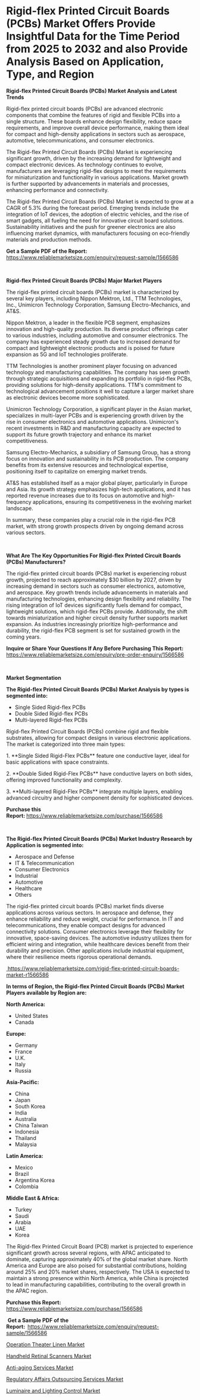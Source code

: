 <p><h1>Rigid-flex Printed Circuit Boards (PCBs) Market Offers Provide Insightful Data for the Time Period from 2025 to 2032 and also Provide Analysis Based on Application, Type, and Region</h1></p><p><strong>Rigid-flex Printed Circuit Boards (PCBs) Market Analysis and Latest Trends</strong></p>
<p><p>Rigid-flex printed circuit boards (PCBs) are advanced electronic components that combine the features of rigid and flexible PCBs into a single structure. These boards enhance design flexibility, reduce space requirements, and improve overall device performance, making them ideal for compact and high-density applications in sectors such as aerospace, automotive, telecommunications, and consumer electronics. </p><p>The Rigid-flex Printed Circuit Boards (PCBs) Market is experiencing significant growth, driven by the increasing demand for lightweight and compact electronic devices. As technology continues to evolve, manufacturers are leveraging rigid-flex designs to meet the requirements for miniaturization and functionality in various applications. Market growth is further supported by advancements in materials and processes, enhancing performance and connectivity. </p><p>The Rigid-flex Printed Circuit Boards (PCBs) Market is expected to grow at a CAGR of 5.3% during the forecast period. Emerging trends include the integration of IoT devices, the adoption of electric vehicles, and the rise of smart gadgets, all fueling the need for innovative circuit board solutions. Sustainability initiatives and the push for greener electronics are also influencing market dynamics, with manufacturers focusing on eco-friendly materials and production methods.</p></p>
<p><strong>Get a Sample PDF of the Report:&nbsp;</strong> <a href="https://www.reliablemarketsize.com/enquiry/request-sample/1566586?utm_campaign=1999&utm_medium=2&utm_source=Github&utm_content=ia&utm_term=22032025&utm_id=rigid-flex-printed-circuit-boards-pcbs">https://www.reliablemarketsize.com/enquiry/request-sample/1566586</a></p>
<p>&nbsp;</p>
<p><strong>Rigid-flex Printed Circuit Boards (PCBs) Major Market Players</strong></p>
<p><p>The rigid-flex printed circuit boards (PCBs) market is characterized by several key players, including Nippon Mektron, Ltd., TTM Technologies, Inc., Unimicron Technology Corporation, Samsung Electro-Mechanics, and AT&S.</p><p>Nippon Mektron, a leader in the flexible PCB segment, emphasizes innovation and high-quality production. Its diverse product offerings cater to various industries, including automotive and consumer electronics. The company has experienced steady growth due to increased demand for compact and lightweight electronic products and is poised for future expansion as 5G and IoT technologies proliferate.</p><p>TTM Technologies is another prominent player focusing on advanced technology and manufacturing capabilities. The company has seen growth through strategic acquisitions and expanding its portfolio in rigid-flex PCBs, providing solutions for high-density applications. TTM's commitment to technological advancement positions it well to capture a larger market share as electronic devices become more sophisticated.</p><p>Unimicron Technology Corporation, a significant player in the Asian market, specializes in multi-layer PCBs and is experiencing growth driven by the rise in consumer electronics and automotive applications. Unimicron's recent investments in R&D and manufacturing capacity are expected to support its future growth trajectory and enhance its market competitiveness.</p><p>Samsung Electro-Mechanics, a subsidiary of Samsung Group, has a strong focus on innovation and sustainability in its PCB production. The company benefits from its extensive resources and technological expertise, positioning itself to capitalize on emerging market trends.</p><p>AT&S has established itself as a major global player, particularly in Europe and Asia. Its growth strategy emphasizes high-tech applications, and it has reported revenue increases due to its focus on automotive and high-frequency applications, ensuring its competitiveness in the evolving market landscape.</p><p>In summary, these companies play a crucial role in the rigid-flex PCB market, with strong growth prospects driven by ongoing demand across various sectors.</p></p>
<p>&nbsp;</p>
<p><strong>What Are The Key Opportunities For Rigid-flex Printed Circuit Boards (PCBs) Manufacturers?</strong></p>
<p><p>The rigid-flex printed circuit boards (PCBs) market is experiencing robust growth, projected to reach approximately $30 billion by 2027, driven by increasing demand in sectors such as consumer electronics, automotive, and aerospace. Key growth trends include advancements in materials and manufacturing technologies, enhancing design flexibility and reliability. The rising integration of IoT devices significantly fuels demand for compact, lightweight solutions, which rigid-flex PCBs provide. Additionally, the shift towards miniaturization and higher circuit density further supports market expansion. As industries increasingly prioritize high-performance and durability, the rigid-flex PCB segment is set for sustained growth in the coming years.</p></p>
<p><strong>Inquire or Share Your Questions If Any Before Purchasing This Report:</strong> <a href="https://www.reliablemarketsize.com/enquiry/pre-order-enquiry/1566586?utm_campaign=1999&utm_medium=2&utm_source=Github&utm_content=ia&utm_term=22032025&utm_id=rigid-flex-printed-circuit-boards-pcbs">https://www.reliablemarketsize.com/enquiry/pre-order-enquiry/1566586</a></p>
<p>&nbsp;</p>
<p><strong>Market Segmentation</strong></p>
<p><strong>The Rigid-flex Printed Circuit Boards (PCBs) Market Analysis by types is segmented into:</strong></p>
<p><ul><li>Single Sided Rigid-flex PCBs</li><li>Double Sided Rigid-flex PCBs</li><li>Multi-layered Rigid-flex PCBs</li></ul></p>
<p><p>Rigid-flex Printed Circuit Boards (PCBs) combine rigid and flexible substrates, allowing for compact designs in various electronic applications. The market is categorized into three main types: </p><p>1. **Single Sided Rigid-Flex PCBs** feature one conductive layer, ideal for basic applications with space constraints.</p><p>2. **Double Sided Rigid-Flex PCBs** have conductive layers on both sides, offering improved functionality and complexity.</p><p>3. **Multi-layered Rigid-Flex PCBs** integrate multiple layers, enabling advanced circuitry and higher component density for sophisticated devices.</p></p>
<p><strong>Purchase this Report:&nbsp;</strong><a href="https://www.reliablemarketsize.com/purchase/1566586?utm_campaign=1999&utm_medium=2&utm_source=Github&utm_content=ia&utm_term=22032025&utm_id=rigid-flex-printed-circuit-boards-pcbs">https://www.reliablemarketsize.com/purchase/1566586</a></p>
<p>&nbsp;</p>
<p><strong>The Rigid-flex Printed Circuit Boards (PCBs) Market Industry Research by Application is segmented into:</strong></p>
<p><ul><li>Aerospace and Defense</li><li>IT & Telecommunication</li><li>Consumer Electronics</li><li>Industrial</li><li>Automotive</li><li>Healthcare</li><li>Others</li></ul></p>
<p><p>The rigid-flex printed circuit boards (PCBs) market finds diverse applications across various sectors. In aerospace and defense, they enhance reliability and reduce weight, crucial for performance. In IT and telecommunications, they enable compact designs for advanced connectivity solutions. Consumer electronics leverage their flexibility for innovative, space-saving devices. The automotive industry utilizes them for efficient wiring and integration, while healthcare devices benefit from their durability and precision. Other applications include industrial equipment, where their resilience meets rigorous operational demands.</p></p>
<p><a href="https://www.reliablemarketsize.com/rigid-flex-printed-circuit-boards-market-r1566586?utm_campaign=1999&utm_medium=2&utm_source=Github&utm_content=ia&utm_term=22032025&utm_id=rigid-flex-printed-circuit-boards-pcbs">&nbsp;https://www.reliablemarketsize.com/rigid-flex-printed-circuit-boards-market-r1566586</a></p>
<p><strong>In terms of Region, the Rigid-flex Printed Circuit Boards (PCBs) Market Players available by Region are:</strong></p>
<p>
    <p> <strong> North America: </strong>
        <ul>
            <li>United States</li>
            <li>Canada</li>
        </ul>
        </p> 
    <p> <strong> Europe: </strong>
        <ul>
            <li>Germany</li>
            <li>France</li>
            <li>U.K.</li>
            <li>Italy</li>
            <li>Russia</li>
        </ul>
        </p> 
    <p> <strong> Asia-Pacific: </strong>
        <ul>
            <li>China</li>
            <li>Japan</li>
            <li>South Korea</li>
            <li>India</li>
            <li>Australia</li>
            <li>China Taiwan</li>
            <li>Indonesia</li>
            <li>Thailand</li>
            <li>Malaysia</li>
        </ul>
        </p> 
    <p> <strong> Latin America: </strong>
        <ul>
            <li>Mexico</li>
            <li>Brazil</li>
            <li>Argentina Korea</li>
            <li>Colombia</li>
        </ul>
        </p> 
    <p> <strong> Middle East & Africa: </strong>
        <ul>
            <li>Turkey</li>
            <li>Saudi</li>
            <li>Arabia</li>
            <li>UAE</li>
            <li>Korea</li>
        </ul>
    </p>
    </p>
<p><p>The Rigid-flex Printed Circuit Board (PCB) market is projected to experience significant growth across several regions, with APAC anticipated to dominate, capturing approximately 40% of the global market share. North America and Europe are also poised for substantial contributions, holding around 25% and 20% market shares, respectively. The USA is expected to maintain a strong presence within North America, while China is projected to lead in manufacturing capabilities, contributing to the overall growth in the APAC region.</p></p>
<p><strong>Purchase this Report: </strong><a href="https://www.reliablemarketsize.com/purchase/1566586?utm_campaign=1999&utm_medium=2&utm_source=Github&utm_content=ia&utm_term=22032025&utm_id=rigid-flex-printed-circuit-boards-pcbs">https://www.reliablemarketsize.com/purchase/1566586</a></p>
<p>&nbsp;<strong>Get a Sample PDF of the Report:&nbsp;&nbsp;</strong><a href="https://www.reliablemarketsize.com/enquiry/request-sample/1566586?utm_campaign=1999&utm_medium=2&utm_source=Github&utm_content=ia&utm_term=22032025&utm_id=rigid-flex-printed-circuit-boards-pcbs">https://www.reliablemarketsize.com/enquiry/request-sample/1566586</a></p>
<p><strong></strong></p>
<p><p><a href="https://github.com/erkidrhoy/Market-Research-Report-List-1/blob/main/operation-theater-linen-market.md?utm_campaign=1999&utm_medium=2&utm_source=Github&utm_content=ia&utm_term=22032025&utm_id=rigid-flex-printed-circuit-boards-pcbs">Operation Theater Linen Market</a></p><p><a href="https://github.com/semenbobbaxu/Market-Research-Report-List-1/blob/main/handheld-retinal-scanners-market.md?utm_campaign=1999&utm_medium=2&utm_source=Github&utm_content=ia&utm_term=22032025&utm_id=rigid-flex-printed-circuit-boards-pcbs">Handheld Retinal Scanners Market</a></p><p><a href="https://github.com/suzorfazlikb/Market-Research-Report-List-1/blob/main/anti-aging-services-market.md?utm_campaign=1999&utm_medium=2&utm_source=Github&utm_content=ia&utm_term=22032025&utm_id=rigid-flex-printed-circuit-boards-pcbs">Anti-aging Services Market</a></p><p><a href="https://github.com/irisadoranrx/Market-Research-Report-List-1/blob/main/regulatory-affairs-outsourcing-services-market.md?utm_campaign=1999&utm_medium=2&utm_source=Github&utm_content=ia&utm_term=22032025&utm_id=rigid-flex-printed-circuit-boards-pcbs">Regulatory Affairs Outsourcing Services Market</a></p><p><a href="https://github.com/roffefaith6l/Market-Research-Report-List-1/blob/main/luminaire-and-lighting-control-market.md?utm_campaign=1999&utm_medium=2&utm_source=Github&utm_content=ia&utm_term=22032025&utm_id=rigid-flex-printed-circuit-boards-pcbs">Luminaire and Lighting Control Market</a></p></p>